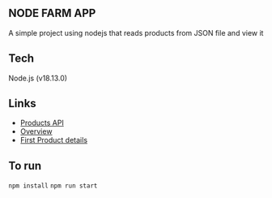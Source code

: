## NODE FARM APP
A simple project using nodejs that reads products from JSON file and view it

## Tech
Node.js (v18.13.0)

## Links
- [Products API](http://localhost:8000/api/products)
- [Overview](http://localhost:8000/overview)
- [First Product details](http://localhost:8000/products?id=0)

## To run
``` npm install ```
``` npm run start ```